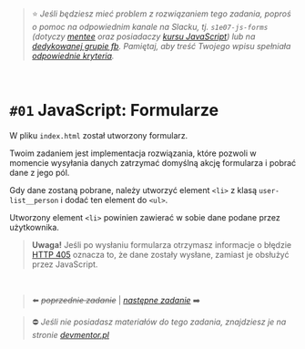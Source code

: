 > :star: *Jeśli będziesz mieć problem z rozwiązaniem tego zadania, poproś o pomoc na odpowiednim kanale na Slacku, tj. `s1e07-js-forms` (dotyczy [mentee](https://devmentor.pl/mentoring-javascript/) oraz posiadaczy [kursu JavaScript](https://devmentor.pl/p/javascript-for-beginners/)) lub na [dedykowanej grupie fb](https://www.facebook.com/groups/155234921740033). Pamiętaj, aby treść Twojego wpisu spełniała [odpowiednie kryteria](https://devmentor.pl/jak-prosic-o-pomoc/).*

&nbsp;

# `#01` JavaScript: Formularze

W pliku `index.html` został utworzony formularz.

Twoim zadaniem jest implementacja rozwiązania, które pozwoli w momencie wysyłania danych zatrzymać domyślną akcję formularza i pobrać dane z jego pól.

Gdy dane zostaną pobrane, należy utworzyć element `<li>` z klasą `user-list__person` i dodać ten element do `<ul>`.

Utworzony element `<li>` powinien zawierać w sobie dane podane przez użytkownika.

> **Uwaga!** Jeśli po wysłaniu formularza otrzymasz informacje o błędzie [HTTP 405](https://developer.mozilla.org/en-US/docs/Web/HTTP/Status/405) oznacza to, że dane zostały wysłane, zamiast je obsłużyć przez JavaScript.



&nbsp;

> :arrow_left: ~~*poprzednie zadanie*~~ | [*następne zadanie*](./../02) :arrow_right:

> :no_entry: *Jeśli nie posiadasz materiałów do tego zadania, znajdziesz je na stronie [devmentor.pl](https://devmentor.pl/p/js-basics/)*
